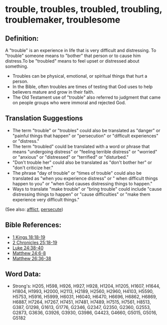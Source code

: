 # trouble, troubles, troubled, troubling, troublemaker, troublesome #

## Definition: ##

A "trouble" is an experience in life that is very difficult and distressing. To "trouble" someone means to "bother" that person or to cause him distress.To be "troubled" means to feel upset or distressed about something.

* Troubles can be physical, emotional, or spiritual things that hurt a person.
* In the Bible, often troubles are times of testing that God uses to help believers mature and grow in their faith.
* The Old Testament use of "trouble" also referred to judgment that came on people groups who were immoral and rejected God.


## Translation Suggestions ##

* The term "trouble" or "troubles" could also be translated as "danger" or "painful things that happen" or "persecution" or "difficult experiences" or "distress."
* The term "troubled" could be translated with a word or phrase that means "undergoing distress" or "feeling terrible distress" or "worried" or "anxious" or "distressed" or "terrified" or "disturbed."
* "Don't trouble her" could also be translated as "don't bother her" or "don't criticize her."
* The phrase "day of trouble" or "times of trouble" could also be translated as "when you experience distress" or " when difficult things happen to you" or "when God causes distressing things to happen."
* Ways to translate "make trouble" or "bring trouble" could include "cause distressing things to happen" or "cause difficulties" or "make them experience very difficult things."



(See also: [afflict](../other/afflict.md), [persecute](../other/persecute.md))

## Bible References: ##

* [1 Kings 18:18-19](rc://en/tn/help/1ki/18/18)
* [2 Chronicles 25:18-19](rc://en/tn/help/2ch/25/18)
* [Luke 24:38-40](rc://en/tn/help/luk/24/38)
* [Matthew 24:6-8](rc://en/tn/help/mat/24/06)
* [Matthew 26:36-38](rc://en/tn/help/mat/26/36)

## Word Data: ##

* Strong's: H205, H598, H926, H927, H928, H1204, H1205, H1607, H1644, H1804, H1993, H2000, H2113, H2189, H2560, H2960, H4103, H5590, H5753, H5916, H5999, H6031, H6040, H6470, H6696, H6862, H6869, H6887, H7264, H7267, H7451, H7481, H7489, H7515, H7561, H8513, G387, G1298, G1613, G1776, G2346, G2347, G2350, G2360, G2553, G2873, G3636, G3926, G3930, G3986, G4423, G4660, G5015, G5016, G5182
